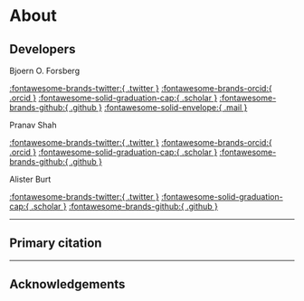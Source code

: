# About 

## Developers

Bjoern O. Forsberg

<a href="https://twitter.com/bforsb" title="Bjoern on twitter">:fontawesome-brands-twitter:{ .twitter }</a>
<a href="https://orcid.org/0000-0002-6247-4063" title="Bjoern on ORCiD">:fontawesome-brands-orcid:{ .orcid }</a>
<a href="https://scholar.google.com/citations?user=8skHcycAAAAJ&hl=en" title="Bjoern on 
google scholar">:fontawesome-solid-graduation-cap:{ .scholar }</a>
<a href="https://github.com/bforsbe" title="Bjoern on github">:fontawesome-brands-github:{ .github }</a>
<a href="https://github.com/bforsbe" title="email Bjoern">:fontawesome-solid-envelope:{ .mail }</a>
<br>

Pranav Shah

<a href="https://twitter.com/proteincapsid" title="Pranav on twitter">:fontawesome-brands-twitter:{ .twitter }</a>
<a href="https://orcid.org/0000-0003-1212-904X" title="Pranav on ORCiD">:fontawesome-brands-orcid:{ .orcid }</a>
<a href="https://scholar.google.com/citations?user=2eLXZFsAAAAJ&hl=en&oi=sra" title="Pranav on 
google scholar">:fontawesome-solid-graduation-cap:{ .scholar }</a>
<a href="https://github.com/shahpnmlab" title="Pranav on github">:fontawesome-brands-github:{ .github }</a>
<br>

Alister Burt 

<a href="https://twitter.com/AlisterBurt" title="Alister on twitter">:fontawesome-brands-twitter:{ .twitter }</a>
<a href="https://scholar.google.com/citations?user=ERGSZbUAAAAJ&hl=en&oi=sra" title="Alister on 
google scholar">:fontawesome-solid-graduation-cap:{ .scholar }</a>
<a href="https://github.com/alisterburt"  title="Alister on github">:fontawesome-brands-github:{ .github }</a>

---

## Primary citation

---

## Acknowledgements  
